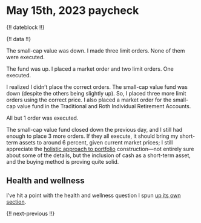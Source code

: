 # May 15th, 2023 paycheck

{!! dateblock !!}

{!! data !!}

The small-cap value was down. I made three limit orders. None of them were executed.

The fund was up. I placed a market order and two limit orders. One executed.

I realized I didn’t place the correct orders. The small-cap value fund was down (despite the others being slightly up). So, I placed three more limit orders using the correct price. I also placed a market order for the small-cap value fund in the Traditional and Roth Individual Retirement Accounts.

All but 1 order was executed.

The small-cap value fund closed down the previous day, and I still had enough to place 3 more orders. If they all execute, it should bring my short-term assets to around 6 percent, given current market prices; I still appreciate the [holistic approach to portfolio](/essays-and-editorials/finances/the-universal-portfolio/) construction—not entirely sure about some of the details, but the inclusion of cash as a short-term asset, and the buying method is proving quite solid.


## Health and wellness

I’ve hit a point with the health and wellness question I spun [up its own section](/experiences/health-and-wellness/).

{!! next-previous !!}
